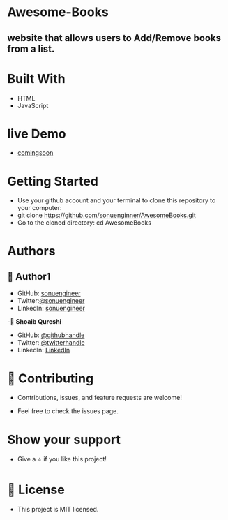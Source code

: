 # Awesome-Books

## website that allows users to Add/Remove books from a list.


# Built With
- HTML 
- JavaScript

# live Demo 
- [comingsoon]()

# Getting Started
  - Use your github account and your terminal to clone this repository to your computer:
  - git clone https://github.com/sonuenginner/AwesomeBooks.git
  - Go to the cloned directory: cd AwesomeBooks


# Authors

## 👤 Author1

- GitHub: [sonuengineer](https://github.com/sonuengineer)
- Twitter:[@sonuengineer](https://www.twitter.com/)
- LinkedIn: [sonuengineer](https://www.linkedin.com/in/)

-👤 **Shoaib Qureshi**

- GitHub: [@githubhandle](https://github.com/shobeee)
- Twitter: [@twitterhandle](https://twitter.com/xfitness_x)
- LinkedIn: [LinkedIn](https://www.linkedin.com/m/in/xfitness-x-784212244)

# 🤝 Contributing
- Contributions, issues, and feature requests are welcome!

- Feel free to check the issues page.

# Show your support
- Give a ⭐️ if you like this project!


# 📝 License
- This project is MIT licensed.
